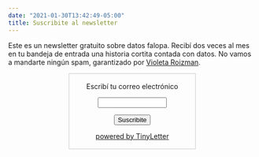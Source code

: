 ```yaml
---
date: "2021-01-30T13:42:49-05:00"
title: Suscribite al newsletter
---
```


Este es un newsletter gratuito sobre datos falopa. Recibí dos veces al mes en tu bandeja de entrada una historia cortita contada con datos. No vamos a mandarte ningún spam, garantizado por [Violeta Roizman](https://twitter.com/violetrzn). 


<form style="border:1px solid #ccc;padding:3px;text-align:center;margin: 0 auto;
width:250px;" action="https://tinyletter.com/violetrzn" method="post" target="popupwindow" onsubmit="window.open('https://tinyletter.com/violetrzn', 'popupwindow', 'scrollbars=yes,width=800,height=600');return true"><p><label for="tlemail">Escribí tu correo electrónico</label></p><p><input type="text" style="width:140px" name="email" id="tlemail" /></p><input type="hidden" value="1" name="embed"/><input type="submit" value="Suscribite" /><p><a href="https://tinyletter.com" target="_blank">powered by TinyLetter</a></p></form>
        

